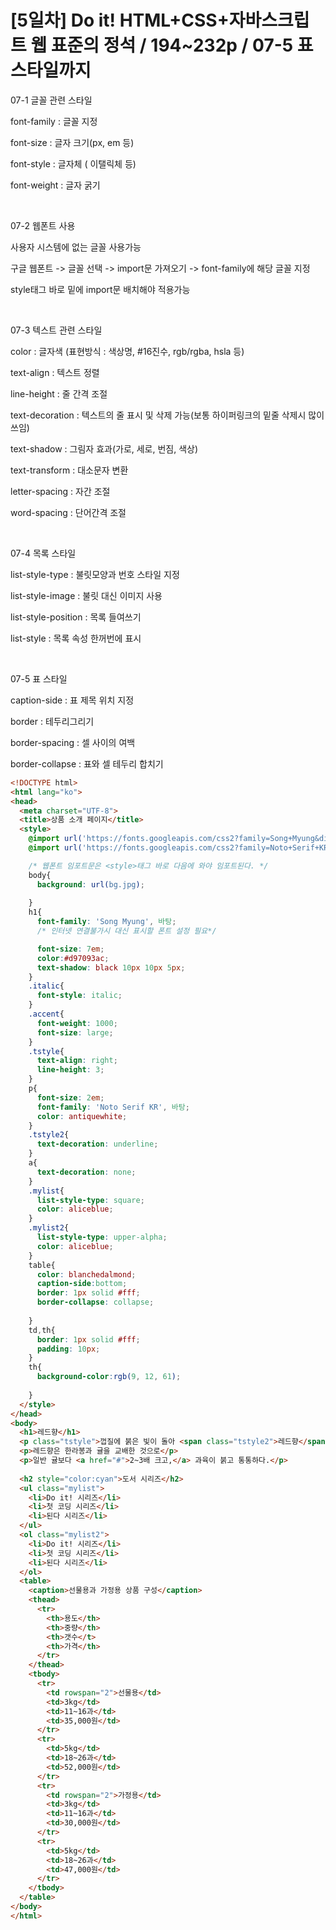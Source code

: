 # [5일차] Do it! HTML+CSS+자바스크립트 웹 표준의 정석 / 194~232p / 07-5 표 스타일까지

07-1 글꼴 관련 스타일

font-family : 글꼴 지정

font-size : 글자 크기(px, em 등)

font-style : 글자체 ( 이탤릭체 등)

font-weight : 글자 굵기

​

07-2 웹폰트 사용

사용자 시스템에 없는 글꼴 사용가능

구글 웹폰트 -> 글꼴 선택 -> import문 가져오기 -> font-family에 해당 글꼴 지정

style태그 바로 밑에 import문 배치해야 적용가능

​

07-3 텍스트 관련 스타일

color : 글자색 (표현방식 : 색상명, #16진수, rgb/rgba, hsla 등)

text-align : 텍스트 정렬

line-height : 줄 간격 조절

text-decoration : 텍스트의 줄 표시 및 삭제 가능(보통 하이퍼링크의 밑줄 삭제시 많이 쓰임)

text-shadow : 그림자 효과(가로, 세로, 번짐, 색상)

text-transform : 대소문자 변환

letter-spacing : 자간 조절

word-spacing : 단어간격 조절

​

07-4 목록 스타일

list-style-type : 불릿모양과 번호 스타일 지정

list-style-image : 불릿 대신 이미지 사용

list-style-position : 목록 들여쓰기

list-style : 목록 속성 한꺼번에 표시

​

07-5 표 스타일

caption-side : 표 제목 위치 지정

border : 테두리그리기

border-spacing : 셀 사이의 여백

border-collapse : 표와 셀 테두리 합치기

```html
<!DOCTYPE html>
<html lang="ko">
<head>
  <meta charset="UTF-8">
  <title>상품 소개 페이지</title>
  <style>
    @import url('https://fonts.googleapis.com/css2?family=Song+Myung&display=swap'); 
    @import url('https://fonts.googleapis.com/css2?family=Noto+Serif+KR:wght@600&display=swap');

    /* 웹폰트 임포트문은 <style>태그 바로 다음에 와야 임포트된다. */
    body{
      background: url(bg.jpg);
     
    }
    h1{
      font-family: 'Song Myung', 바탕; 
      /* 인터넷 연결불가시 대신 표시할 폰트 설정 필요*/

      font-size: 7em;
      color:#d97093ac;
      text-shadow: black 10px 10px 5px;
    }
    .italic{
      font-style: italic;
    }
    .accent{
      font-weight: 1000;
      font-size: large;
    }
    .tstyle{
      text-align: right;
      line-height: 3;
    }
    p{
      font-size: 2em;
      font-family: 'Noto Serif KR', 바탕; 
      color: antiquewhite;
    }
    .tstyle2{
      text-decoration: underline;
    }
    a{
      text-decoration: none;
    }
    .mylist{
      list-style-type: square;
      color: aliceblue;
    }
    .mylist2{
      list-style-type: upper-alpha;
      color: aliceblue;
    }
    table{
      color: blanchedalmond;
      caption-side:bottom;
      border: 1px solid #fff;
      border-collapse: collapse;
      
    }
    td,th{
      border: 1px solid #fff;
      padding: 10px;
    }
    th{
      background-color:rgb(9, 12, 61);
      
    }
  </style>
</head>
<body>
  <h1>레드향</h1>
  <p class="tstyle">껍질에 붉은 빛이 돌아 <span class="tstyle2">레드향</span>이라 불린다.</p>
  <p>레드향은 한라봉과 귤을 교배한 것으로</p>
  <p>일반 귤보다 <a href="#">2~3배 크고,</a> 과육이 붉고 통통하다.</p>   
  
  <h2 style="color:cyan">도서 시리즈</h2>
  <ul class="mylist">
    <li>Do it! 시리즈</li>
    <li>첫 코딩 시리즈</li>
    <li>된다 시리즈</li>
  </ul>
  <ol class="mylist2">
    <li>Do it! 시리즈</li>
    <li>첫 코딩 시리즈</li>
    <li>된다 시리즈</li>
  </ol>
  <table>
    <caption>선물용과 가정용 상품 구성</caption>
    <thead>
      <tr>
        <th>용도</th>
        <th>중량</th>
        <th>갯수</t>
        <th>가격</th>
      </tr>
    </thead>
    <tbody>
      <tr>
        <td rowspan="2">선물용</td>
        <td>3kg</td>
        <td>11~16과</td>
        <td>35,000원</td>
      </tr>
      <tr>
        <td>5kg</td>
        <td>18~26과</td>
        <td>52,000원</td>
      </tr>
      <tr>
        <td rowspan="2">가정용</td>
        <td>3kg</td>
        <td>11~16과</td>
        <td>30,000원</td>
      </tr>   
      <tr>
        <td>5kg</td>
        <td>18~26과</td>
        <td>47,000원</td>
      </tr>
    </tbody>        
  </table>
</body>
</html>
```